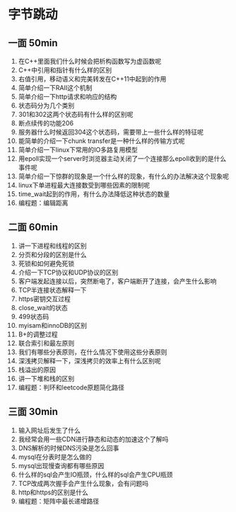 # 字节跳动

## 一面 50min

1.  在C++里面我们什么时候会把析构函数写为虚函数呢
2.  C++中引用和指针有什么样的区别
3.  右值引用，移动语义和完美转发在C++11中起到的作用
4.  简单介绍一下RAII这个机制
5.  简单介绍一下http请求和响应的结构
6.  状态码分为几个类别
7.  301和302这两个状态码有什么样的区别呢
8.  断点续传的功能206
9.  服务器什么时候返回304这个状态码，需要带上一些什么样的特征呢
10.  能简单的介绍一下chunk transfer是一种什么样的传输方式呢
11.  简单介绍一下linux下常用的IO多路复用模型
12.  用epoll实现一个server时浏览器主动关闭了一个连接那么epoll收到的是什么事件呢
13.  简单介绍一下惊群的现象是一个什么样的现象，有什么的办法解决这个现象呢
14.  linux下单进程最大连接数受到哪些因素的限制呢
15.  time_wait起到的作用，有什么办法降低这种状态的数量
16.  编程题：编辑距离

## 二面 60min

1.  讲一下进程和线程的区别
2.  分页和分段的区别是什么
3.  死锁和如何避免死锁
4.  介绍一下TCP协议和UDP协议的区别
5.  客户端发起连接以后，突然断电了，客户端断开了连接，会产生什么影响
6.  TCP半连接状态解释一下
7.  https密钥交互过程
8.  close_wait的状态
9.  499状态码
10.  myisam和innoDB的区别
11.  B+的调整过程
12.  联合索引和最左原则
13.  我们有哪些分表原则，在什么情况下使用这些分表原则
14.  深浅拷贝解释一下，深浅拷贝的效率上有什么区别呢
15.  栈溢出的原因
16.  讲一下堆和栈的区别
17.  编程题：判环和leetcode原题简化路径

## 三面 30min

1.  输入网址后发生了什么
2.  我经常会用一些CDN进行静态和动态的加速这个了解吗
3.  DNS解析的时候DNS污染是怎么回事
4.  mysql在分表时是怎么做的
5.  mysql出现慢查询都有哪些原因
6.  什么样的sql会产生IO瓶颈，什么样的sql会产生CPU瓶颈
7.  TCP改成两次握手会产生什么现象，会有问题吗
8.  http和https的区别是什么
9.  编程题：矩阵中最长递增路径